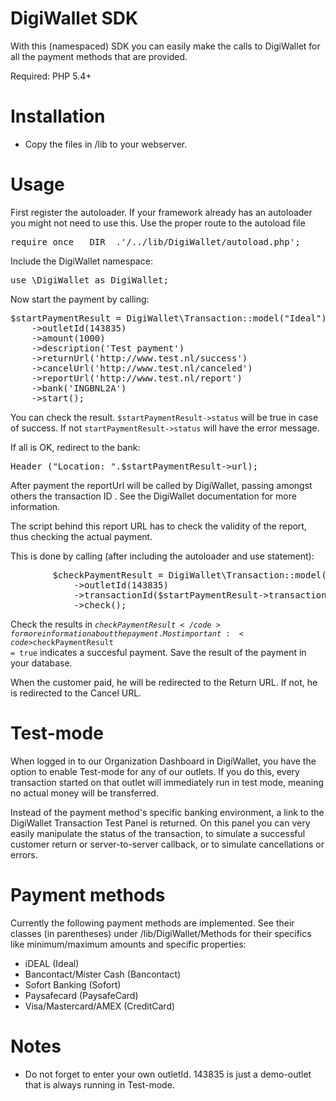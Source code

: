 DigiWallet SDK
=========

With this (namespaced) SDK you can easily make the calls to DigiWallet for all the payment methods that are provided.

Required: PHP 5.4+

Installation
============
- Copy the files in /lib to your webserver. 

Usage
=====
First register the autoloader. If your framework already has an autoloader you might not need to use this. 
Use the proper route to the autoload file

<pre>require_once __DIR__.'/../lib/DigiWallet/autoload.php';</pre>

Include the DigiWallet namespace:

<pre>use \DigiWallet as DigiWallet;</pre>

Now start the payment by calling:

<pre>
$startPaymentResult = DigiWallet\Transaction::model("Ideal")
    ->outletId(143835)
    ->amount(1000)
    ->description('Test payment')
    ->returnUrl('http://www.test.nl/success')
    ->cancelUrl('http://www.test.nl/canceled')
    ->reportUrl('http://www.test.nl/report')
    ->bank('INGBNL2A')
    ->start();	 	
</pre>

You can check the result. <code>$startPaymentResult->status</code> will be true in case of success. If not <code>startPaymentResult->status</code> will have the error message.

If all is OK, redirect to the bank:

<pre>
Header ("Location: ".$startPaymentResult->url);
</pre>

After payment the reportUrl will be called by DigiWallet, passing amongst others the transaction ID . See the DigiWallet documentation for more information.

The script behind this report URL has to check the validity of the report, thus checking the actual payment. 

This is done by calling (after including the autoloader and use statement):

<pre>
		$checkPaymentResult = DigiWallet\Transaction::model($method)
		 	->outletId(143835)
		 	->transactionId($startPaymentResult->transactionId)
		 	->check();
</pre>
		 	
Check the results in <code>$checkPaymentResult</code> for more information about the payment. Most important: <code>$checkPaymentResult = true</code> indicates a succesful payment. 
Save the result of the payment in your database. 

When the customer paid, he will be redirected to the Return URL. If not, he is redirected  to the Cancel URL. 

Test-mode
==========================
When logged in to our Organization Dashboard in DigiWallet, you have the option to enable Test-mode for any of our outlets.
If you do this, every transaction started on that outlet will immediately run in test mode, meaning no actual money will be transferred.

Instead of the payment method's specific banking environment, a link to the DigiWallet Transaction Test Panel is returned.
On this panel you can very easily manipulate the status of the transaction, to simulate a successful customer return or server-to-server callback, or to simulate cancellations or errors.

Payment methods
==========================
Currently the following payment methods are implemented. See their classes (in parentheses) under /lib/DigiWallet/Methods for their specifics like minimum/maximum amounts and specific properties:
- iDEAL (Ideal)
- Bancontact/Mister Cash (Bancontact)
- Sofort Banking (Sofort)
- Paysafecard (PaysafeCard)
- Visa/Mastercard/AMEX (CreditCard)

Notes
=====
- Do not forget to enter your own outletId. 143835 is just a demo-outlet that is always running in Test-mode. 






